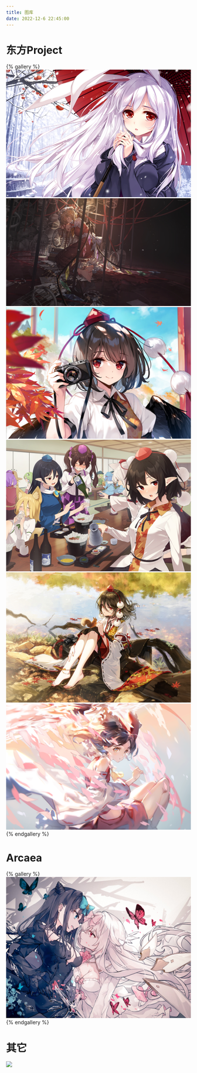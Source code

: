 ```yaml
---
title: 图库
date: 2022-12-6 22:45:00
---
```


# 东方Project

{% gallery %}
![](/images/gallery/touhou_0.jpg)
![](/images/gallery/touhou_1.jpg)
![](/images/gallery/touhou_2.jpg)
![](/images/gallery/touhou_3.png)
![](/images/gallery/touhou_4.jpg)
![](/images/gallery/touhou_5.png)
{% endgallery %}

# Arcaea

{% gallery %}
![](/images/gallery/arcaea_0.jpg)
{% endgallery %}

# 其它

![](/images/top_img.png)